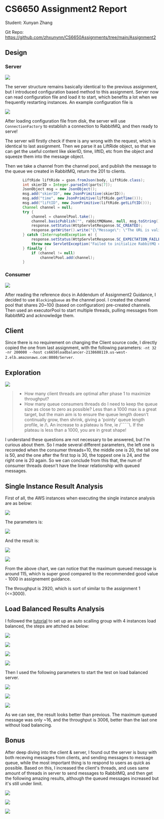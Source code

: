 

# CS6650 Assignment2 Report

Student: Xunyan Zhang

Git Repo: https://github.com/zhxunynn/CS6650Assignments/tree/main/Assignment2



## Design

### Server

![](assets_readme/2024-03-14-06-25-40-image.png)

The server structure remains basically identical to the previous assignment, but I introduced configuration based method to this assignment. Server now can read configuration file and load it to start, which benefits a lot when we frequently restarting instances. An example configuration file is 

![](assets_readme/2024-03-14-06-33-30-image.png)

After loading configuration file from disk, the server will use `ConnectionFactory` to establish a connection to RabbitMQ, and then ready to serve!

The server will firstly check if there is any wrong with the request, which is identical to last assignment. Then we parse it as LiftRide object, so that we can get the useful content like skierID, time, liftID, etc from the object and squeeze them into the message object. 

Then we take a channel from the channel pool, and publish the message to the queue we created in RabbitMQ, return the 201 to clients.

```java
        LiftRide liftRide = gson.fromJson(body, LiftRide.class);
        int skierID = Integer.parseInt(parts[7]);
        JsonObject msg = new JsonObject();
        msg.add("skierID", new JsonPrimitive(skierID));
        msg.add("time", new JsonPrimitive(liftRide.getTime()));
        msg.add("liftID", new JsonPrimitive(liftRide.getLiftID()));
        Channel channel = null;
        try {
            channel = channelPool.take();
            channel.basicPublish("", rabbitMQName, null, msg.toString().getBytes());
            response.setStatus(HttpServletResponse.SC_CREATED);
            response.getWriter().write("{\"Message\": \"The URL is valid, message sent to Rabbit MQ successfully!\"}");
        } catch (InterruptedException e) {
            response.setStatus(HttpServletResponse.SC_EXPECTATION_FAILED);
            throw new ServletException("Failed to initialize RabbitMQ connection", e);
        } finally {
            if (channel != null)
                channelPool.add(channel);
        }
```

### Consumer

![](assets_readme/2024-03-14-06-32-32-image.png)

After reading the reference docs in Addendum of Assignment2 Guidance, I decided to use `BlockingQueue` as the channel pool. I created the channel pool that shares 20~100 (based on configuration) pre-created channels. Then used an executorPool to start multiple threads, pulling messages from RabbitMQ and acknowledge them.



## Client

Since there is no requirement on changing the Client source code, I directly copied the one from last assignment, with the following parameters:
`-nt 32 -nr 200000 --host cs6650loadbalancer-2138608119.us-west-2.elb.amazonaws.com:8080/Server`.



## Exploration

![](/Users/xunyan/Library/Application%20Support/marktext/images/2024-03-14-00-54-50-image.png)

> - How many client threads are optimal after phase 1 to maximize throughput?
> - How many queue consumers threads do I need to keep the queue size as close to zero as possible? Less than a 1000 max is a great target, but the main aim is to ensure the queue length doesn't continually grow, then shrink, giving a 'pointy' queue length profile, ie /\\. An increase to a plateau is fine, ie /¯¯¯¯\\\. If the plateau is less than a 1000, you are in great shape!

I understand these questions are not necessary to be answered, but I'm curious about them. So I made several different parameters, the left one is recoreded when the consumer threads=10, the middle one is 20, the tall one is 50, and the one after the first top is 30, the toppest one is 24, and the right one is 20 again. So we can conclude from this that, the num of consumer threads doesn't have the linear relationship with queued messages.



## Single Instance Result Analysis

First of all, the AWS instances when executing the single instance analysis are as below:

![](/Users/xunyan/Library/Application%20Support/marktext/images/2024-03-14-04-30-53-image.png)

The parameters is:

![](/Users/xunyan/Library/Application%20Support/marktext/images/2024-03-14-04-29-52-image.png)

And the result is: 

![](assets_readme/2024-03-14-06-18-35-image.png)

![](assets_readme/2024-03-14-06-19-00-image.png)

From the above chart, we can notice that the maximum queued message is around 115, which is super good compared to the recommended good value - 1000 in assignement guidance. 

The throughput is 2920, which is sort of similar to the assignment 1 (<=3000).



## Load Balanced Results Analysis

I followed the [tutorial](https://docs.aws.amazon.com/elasticloadbalancing/latest/application/application-load-balancer-getting-started.html#configure-target-group) to set up an auto scalling group with 4 instances load balanced, the steps are attched as below:

![](assets_readme/2024-03-14-05-31-19-image.png)

![](assets_readme/2024-03-14-05-31-35-image.png)

![](assets_readme/2024-03-14-05-31-42-image.png)

![](assets_readme/2024-03-14-06-16-32-image.png)

Then I used the following parameters to start the test on load balanced server.

![](assets_readme/2024-03-14-05-32-17-image.png)

![](/Users/xunyan/Library/Application%20Support/marktext/images/2024-03-14-04-29-11-image.png)

![](/Users/xunyan/Library/Application%20Support/marktext/images/2024-03-14-04-28-50-image.png)

As we can see, the result looks better than previous. The maximum queued message was only ~16, and the throughput is 3006, better than the last one without load balancing.



## Bonus

After deep diving into the client & server, I found out the server is busy with both receving messages from clients, and sending messages to message queue, while the most important thing is to respond to users as quick as possible. Based on this, I increased the client's threads, and uses same amount of threads in server to send messages to RabbitMQ, and then get the following amazing results, although the queued messages increased but it's still under limit.

![](assets_readme/2024-03-14-07-13-02-image.png)

![](assets_readme/2024-03-14-07-13-19-image.png)

![](assets_readme/2024-03-14-07-15-15-image.png)

<img src="assets_readme/2024-03-14-07-15-00-image.png" title="" alt="" data-align="left">
